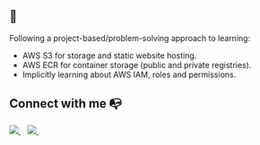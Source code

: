 ## 👋

Following a project-based/problem-solving approach to learning:

- AWS S3 for storage and static website hosting.
- AWS ECR for container storage (public and private registries).
- Implicitly learning about AWS IAM, roles and permissions.

## Connect with me :mailbox_with_no_mail:

<a href="https://www.linkedin.com/in/candrepa1/">
    <img src="https://img.shields.io/badge/linkedin-%230077B5.svg?&style=for-the-badge&logo=linkedin&logoColor=white" />
  </a>&nbsp;&nbsp;
   <a href="https://mail.google.com/mail/u/0/?view=cm&to=candrepa1@gmail.com&su=Let's%20connect!">
    <img src="https://img.shields.io/badge/Gmail-D14836?style=for-the-badge&logo=gmail&logoColor=white" />        
  </a>&nbsp;&nbsp;

<br />

